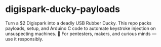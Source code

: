 # digispark-ducky-payloads
Turn a $2 Digispark into a deadly USB Rubber Ducky. This repo packs payloads, setup, and Arduino C code to automate keystroke injection on unsuspecting machines. 🔐 For pentesters, makers, and curious minds — use it responsibly.
